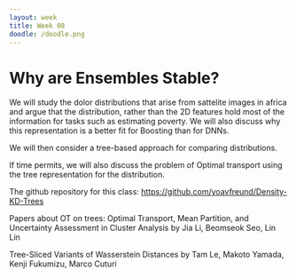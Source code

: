 ```yaml
---
layout: week
title: Week 08
doodle: /doodle.png
---
```


# Why are Ensembles Stable?
We will study the dolor distributions that arise from sattelite images in africa and argue that the distribution, rather than the 2D features hold most of the information for tasks such as estimating poverty. We will also discuss why this representation is a better fit for Boosting than for DNNs.

We will then consider a tree-based approach for comparing distributions.

If time permits, we will also discuss the problem of Optimal transport using the tree representation for the distribution.

The github repository for this class:  https://github.com/yoavfreund/Density-KD-Trees

Papers about OT on trees:
Optimal Transport, Mean Partition, and Uncertainty Assessment in Cluster Analysis
by Jia Li,  Beomseok Seo, Lin Lin

Tree-Sliced Variants of Wasserstein Distances
by Tam Le, Makoto Yamada, Kenji Fukumizu, Marco Cuturi

